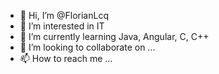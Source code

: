 - 👋 Hi, I’m @FlorianLcq
- 👀 I’m interested in IT
- 🌱 I’m currently learning Java, Angular, C, C++
- 💞️ I’m looking to collaborate on ...
- 📫 How to reach me ...

<!---
FlorianLcq/FlorianLcq is a ✨ special ✨ repository because its `README.md` (this file) appears on your GitHub profile.
You can click the Preview link to take a look at your changes.
--->
